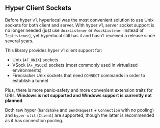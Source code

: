 ## Hyper Client Sockets

Before hyper v1, hyperlocal was the most convenient solution to use Unix sockets for both client and server. With hyper v1, server socket support is no longer needed (just use `UnixListener` or `VsockListener` instead of `TcpListener`), yet hyperlocal still has it and hasn't received a release since several years.

This library provides hyper v1 client support for:

- Unix (`AF_UNIX`) sockets
- VSock (`AF_VSOCK`) sockets (most commonly used in virtualized environments)
- Firecracker Unix sockets that need `CONNECT` commands in order to establish a tunnel

Plus, there is more panic-safety and more convenient extension traits for URIs. **Windows is not supported and Windows support is currently not planned**.

Both raw hyper (`handshake` and `SendRequest` + `Connection` with no pooling) and `hyper-util` (`Client`) are supported, though the latter is recommended as it has connection pooling.
